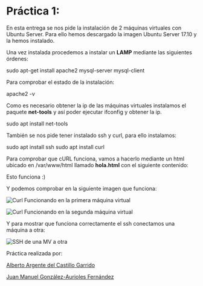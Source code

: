# Práctica 1:

En esta entrega se nos pide la instalación de 2 máquinas virtuales con
Ubuntu Server. Para ello hemos descargado la imagen Ubuntu Server 17.10
y la hemos instalado.

Una vez instalada procedemos a instalar un **LAMP** mediante las siguientes
órdenes:

sudo apt-get install apache2 mysql-server mysql-client

Para comprobar el estado de la instalación:

apache2 -v

Como es necesario obtener la ip de las máquinas virtuales instalamos el paquete
**net-tools** y así poder ejecutar ifconfig y obtener la ip.

sudo apt install net-tools

También se nos pide tener instalado ssh y curl, para ello instalamos:

sudo apt install ssh
sudo apt install curl

Para comprobar que cURL funciona, vamos a hacerlo mediante un html ubicado en
/var/www/html llamado **hola.html** con el siguiente contenido:

<html>
<body>
Esto funciona :)
</body>
</html>

Y podemos comprobar en la siguiente imagen que funciona:

![Curl Funcionando en la primera máquina virtual](https://github.com/AlArgente/SWAP1718/blob/master/Pr%C3%A1cticas/Practica1/curlOn.PNG)

![Curl Funcionando en la segunda máquina virtual](https://github.com/AlArgente/SWAP1718/blob/master/Pr%C3%A1cticas/Practica1/curlOn1.PNG)

Y para mostrar que funciona correctamente el ssh conectamos una máquina a otra:

![SSH de una MV a otra](https://github.com/AlArgente/SWAP1718/blob/master/Pr%C3%A1cticas/Practica1/sshOn.PNG)


Práctica realizada por:

[Alberto Argente del Castillo Garrido](https://github.com/AlArgente/SWAP)

[Juan Manuel González-Aurioles Fernández](https://github.com/Juanmagaf/SWAP)
